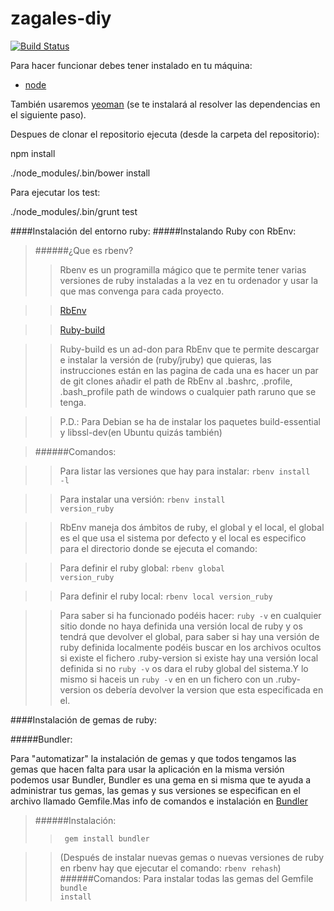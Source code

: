 zagales-diy
===========

[![Build Status](https://travis-ci.org/ZagalesHacklab/zagales-diy.png)](https://travis-ci.org/ZagalesHacklab/zagales-diy)

Para hacer funcionar debes tener instalado en tu máquina:

* [node](http://nodejs.org/)

También usaremos [yeoman](http://yeoman.io/) (se te instalará al resolver las dependencias en el siguiente paso).

Despues de clonar el repositorio ejecuta (desde la carpeta del repositorio):

npm install

./node_modules/.bin/bower install

Para ejecutar los test:

./node_modules/.bin/grunt test

####Instalación del entorno ruby:
#####Instalando Ruby con RbEnv:
> ######¿Que es rbenv?
> >Rbenv es un programilla mágico que te permite tener varias versiones de ruby instaladas a la vez en tu ordenador y usar la que mas convenga para cada proyecto.

> > [RbEnv](https://github.com/sstephenson/rbenv)

> > [Ruby-build](https://github.com/sstephenson/ruby-build)

> > Ruby-build es un ad-don para RbEnv que te permite descargar e instalar la versión de (ruby/jruby) que quieras, las instrucciones están en las pagina de cada una es hacer un par de git clones añadir el path de RbEnv al .bashrc, .profile, .bash_profile path de windows o cualquier path raruno que se tenga.

> > P.D.: Para Debian se ha de instalar los paquetes build-essential y libssl-dev(en Ubuntu quizás también)

> ######Comandos:

> > Para listar las versiones que hay para instalar: <code>rbenv install -l</code>

> > Para instalar una versión: <code>rbenv install version_ruby</code>

> > RbEnv maneja dos ámbitos de ruby, el global y el local, el global es el que usa el sistema por defecto y el local es especifico para el directorio donde se ejecuta el comando:

> > Para definir el ruby global: <code>rbenv global version_ruby</code>

> > Para definir el ruby local: <code>rbenv local version_ruby</code>

> > Para saber si ha funcionado podéis hacer: <code>ruby -v</code> en cualquier sitio donde no haya definida una versión local de ruby y os tendrá que devolver el global, para saber si hay una versión de ruby definida localmente podéis buscar en los archivos ocultos si existe el fichero .ruby-version si existe hay una versión local definida si no <code>ruby -v</code> os dara el ruby global del sistema.Y lo mismo si haceis un <code>ruby -v</code> en en un fichero con un .ruby-version os debería devolver la version que esta especificada en el. 

####Instalación de gemas de ruby:

#####Bundler:

Para "automatizar" la instalación de gemas y que todos tengamos las gemas que hacen falta para usar la aplicación en la misma versión podemos usar Bundler, Bundler es una gema en si misma que te ayuda a administrar tus gemas, las gemas y sus versiones se especifican en el archivo llamado Gemfile.Mas info de comandos e instalación en [Bundler](http://bundler.io/)

> ######Instalación:
> > <code> gem install bundler</code>

> > (Después de instalar nuevas gemas o nuevas versiones de ruby en rbenv hay que ejecutar el comando: <code>rbenv rehash</code>)
>######Comandos:
> > Para instalar todas las gemas del Gemfile <code>bundle install</code>
